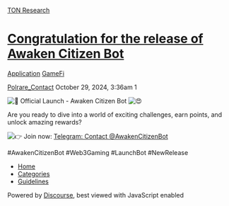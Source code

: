 [TON Research](/)

# [Congratulation for the release of Awaken Citizen Bot](/t/congratulation-for-the-release-of-awaken-citizen-bot/39210)

[Application](/c/application/gamefi/35)  [GameFi](/c/application/gamefi/35) 

    

[Polrare\_Contact](https://tonresear.ch/u/Polrare_Contact)  October 29, 2024, 3:36am  1

![:rocket:](https://tonresear.ch/images/emoji/twitter/rocket.png?v=12 ":rocket:") Official Launch - Awaken Citizen Bot ![:heart_eyes:](https://tonresear.ch/images/emoji/twitter/heart_eyes.png?v=12 ":heart_eyes:")

Are you ready to dive into a world of exciting challenges, earn points, and unlock amazing rewards?

![:point_right:](https://tonresear.ch/images/emoji/twitter/point_right.png?v=12 ":point_right:") Join now: [Telegram: Contact @AwakenCitizenBot](https://t.me/AwakenCitizenBot/awaken)

#AwakenCitizenBot #Web3Gaming #LaunchBot #NewRelease

 

*   [Home](/)
*   [Categories](/categories)
*   [Guidelines](/guidelines)

Powered by [Discourse](https://www.discourse.org), best viewed with JavaScript enabled